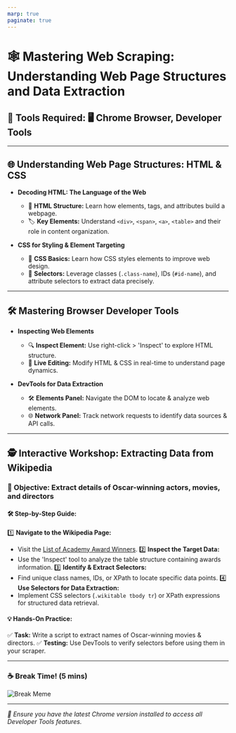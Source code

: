 ```yaml
---
marp: true
paginate: true
---
```


# 🕸️ **Mastering Web Scraping: Understanding Web Page Structures and Data Extraction**

## **🔧 Tools Required:** 🖥️ Chrome Browser, Developer Tools

---

## 🌐 **Understanding Web Page Structures: HTML & CSS**

- **Decoding HTML: The Language of the Web**
  - 📜 **HTML Structure:** Learn how elements, tags, and attributes build a webpage.
  - 🏷️ **Key Elements:** Understand `<div>`, `<span>`, `<a>`, `<table>` and their role in content organization.

- **CSS for Styling & Element Targeting**
  - 🎨 **CSS Basics:** Learn how CSS styles elements to improve web design.
  - 🎯 **Selectors:** Leverage classes (`.class-name`), IDs (`#id-name`), and attribute selectors to extract data precisely.
  
---

## 🛠️ **Mastering Browser Developer Tools**

- **Inspecting Web Elements**
  - 🔍 **Inspect Element:** Use right-click > 'Inspect' to explore HTML structure.
  - 🧩 **Live Editing:** Modify HTML & CSS in real-time to understand page dynamics.

- **DevTools for Data Extraction**
  - 🛠️ **Elements Panel:** Navigate the DOM to locate & analyze web elements.
  - 🌐 **Network Panel:** Track network requests to identify data sources & API calls.

---

## 🕵️ **Interactive Workshop: Extracting Data from Wikipedia**

### **🎯 Objective:** Extract details of Oscar-winning actors, movies, and directors

#### **🛠️ Step-by-Step Guide:**

1️⃣ **Navigate to the Wikipedia Page:**

- Visit the [List of Academy Award Winners](https://en.wikipedia.org/wiki/List_of_Academy_Award-winning_films).
2️⃣ **Inspect the Target Data:**
- Use the 'Inspect' tool to analyze the table structure containing awards information.
3️⃣ **Identify & Extract Selectors:**
- Find unique class names, IDs, or XPath to locate specific data points.
4️⃣ **Use Selectors for Data Extraction:**
- Implement CSS selectors (`.wikitable tbody tr`) or XPath expressions for structured data retrieval.

#### **💡 Hands-On Practice:**

✅ **Task:** Write a script to extract names of Oscar-winning movies & directors.
✅ **Testing:** Use DevTools to verify selectors before using them in your scraper.

---

### ☕ **Break Time!** (5 mins)

![Break Meme](https://media.giphy.com/media/v1.Y2lkPTc5MGI3NjExbG1oajJjNnk3bHpnOG12NmI4eGFoc2J3ZGw0NnBtYWNlaDhnZnc3MCZlcD12MV9pbnRlcm5hbF9naWZfYnlfaWQmY3Q9Zw/D8LcHsV0tNGUGSYZAy/giphy.gif)

---

*🔹 Ensure you have the latest Chrome version installed to access all Developer Tools features.*

